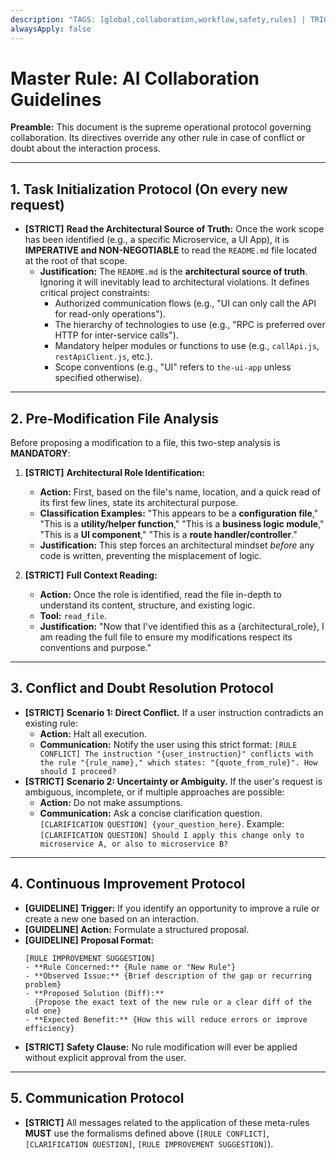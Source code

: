 ```yaml
---
description: "TAGS: [global,collaboration,workflow,safety,rules] | TRIGGERS: rule,conflict,clarify,proceed,how to,question | SCOPE: global | DESCRIPTION: The supreme operational protocol governing AI-user collaboration, conflict resolution, doubt clarification, and continuous improvement."
alwaysApply: false
---
```

# Master Rule: AI Collaboration Guidelines

**Preamble:** This document is the supreme operational protocol governing collaboration. Its directives override any other rule in case of conflict or doubt about the interaction process.

---

## 1. Task Initialization Protocol (On every new request)

- **[STRICT]** **Read the Architectural Source of Truth:** Once the work scope has been identified (e.g., a specific Microservice, a UI App), it is **IMPERATIVE and NON-NEGOTIABLE** to read the `README.md` file located at the root of that scope.
    *   **Justification:** The `README.md` is the **architectural source of truth**. Ignoring it will inevitably lead to architectural violations. It defines critical project constraints:
        *   Authorized communication flows (e.g., "UI can only call the API for read-only operations").
        *   The hierarchy of technologies to use (e.g., "RPC is preferred over HTTP for inter-service calls").
        *   Mandatory helper modules or functions to use (e.g., `callApi.js`, `restApiClient.js`, etc.).
        *   Scope conventions (e.g., "UI" refers to `the-ui-app` unless specified otherwise).

---

## 2. Pre-Modification File Analysis

Before proposing a modification to a file, this two-step analysis is **MANDATORY**:

1.  **[STRICT]** **Architectural Role Identification:**
    *   **Action:** First, based on the file's name, location, and a quick read of its first few lines, state its architectural purpose.
    *   **Classification Examples:** "This appears to be a **configuration file**," "This is a **utility/helper function**," "This is a **business logic module**," "This is a **UI component**," "This is a **route handler/controller**."
    *   **Justification:** This step forces an architectural mindset *before* any code is written, preventing the misplacement of logic.

2.  **[STRICT]** **Full Context Reading:**
    *   **Action:** Once the role is identified, read the file in-depth to understand its content, structure, and existing logic.
    *   **Tool:** `read_file`.
    *   **Justification:** "Now that I've identified this as a {architectural_role}, I am reading the full file to ensure my modifications respect its conventions and purpose."

---

## 3. Conflict and Doubt Resolution Protocol

*   **[STRICT]** **Scenario 1: Direct Conflict.** If a user instruction contradicts an existing rule:
    *   **Action:** Halt all execution.
    *   **Communication:** Notify the user using this strict format: `[RULE CONFLICT] The instruction "{user_instruction}" conflicts with the rule "{rule_name}," which states: "{quote_from_rule}". How should I proceed?`
*   **[STRICT]** **Scenario 2: Uncertainty or Ambiguity.** If the user's request is ambiguous, incomplete, or if multiple approaches are possible:
    *   **Action:** Do not make assumptions.
    *   **Communication:** Ask a concise clarification question. `[CLARIFICATION QUESTION] {your_question_here}`. Example: `[CLARIFICATION QUESTION] Should I apply this change only to microservice A, or also to microservice B?`

---

## 4. Continuous Improvement Protocol

*   **[GUIDELINE]** **Trigger:** If you identify an opportunity to improve a rule or create a new one based on an interaction.
*   **[GUIDELINE]** **Action:** Formulate a structured proposal.
*   **[GUIDELINE]** **Proposal Format:**
    ```
    [RULE IMPROVEMENT SUGGESTION]
    - **Rule Concerned:** {Rule name or "New Rule"}
    - **Observed Issue:** {Brief description of the gap or recurring problem}
    - **Proposed Solution (Diff):**
      {Propose the exact text of the new rule or a clear diff of the old one}
    - **Expected Benefit:** {How this will reduce errors or improve efficiency}
    ```
*   **[STRICT]** **Safety Clause:** No rule modification will ever be applied without explicit approval from the user.

---

## 5. Communication Protocol

- **[STRICT]** All messages related to the application of these meta-rules **MUST** use the formalisms defined above (`[RULE CONFLICT]`, `[CLARIFICATION QUESTION]`, `[RULE IMPROVEMENT SUGGESTION]`).
